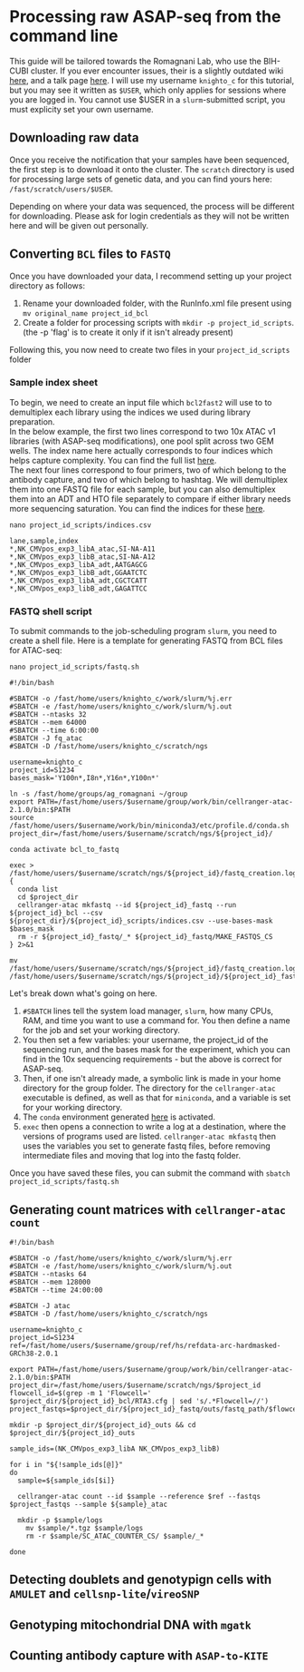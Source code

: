 # Processing raw ASAP-seq from the command line
This guide will be tailored towards the Romagnani Lab, who use the BIH-CUBI cluster. If you ever encounter issues, their is a slightly outdated wiki [here](https://bihealth.github.io/bih-cluster/), and a talk page [here](https://hpc-talk.cubi.bihealth.org/). I will use my username `knighto_c` for this tutorial, but you may see it written as `$USER`, which only applies for sessions where you are logged in. You cannot use $USER in a `slurm`-submitted script, you must explicity set your own username.

## Downloading raw data
Once you receive the notification that your samples have been sequenced, the first step is to download it onto the cluster. The `scratch` directory is used for processing large sets of genetic data, and you can find yours here: `/fast/scratch/users/$USER`.

Depending on where your data was sequenced, the process will be different for downloading. Please ask for login credentials as they will not be written here and will be given out personally.

## Converting `BCL` files to `FASTQ`
Once you have downloaded your data, I recommend setting up your project directory as follows:  
1. Rename your downloaded folder, with the RunInfo.xml file present using `mv original_name project_id_bcl`  
2. Create a folder for processing scripts with `mkdir -p project_id_scripts`. (the -p 'flag' is to create it only if it isn't already present)  

Following this, you now need to create two files in your `project_id_scripts` folder

### Sample index sheet
To begin, we need to create an input file which `bcl2fast2` will use to to demultiplex each library using the indices we used during library preparation.  
In the below example, the first two lines correspond to two 10x ATAC v1 libraries (with ASAP-seq modifications), one pool split across two GEM wells. The index name here actually corresponds to four indices which helps capture complexity. You can find the full list [here](https://www.10xgenomics.com/support/single-cell-atac/documentation/steps/sequencing/sample-index-sets-for-single-cell-atac).  
The next four lines correspond to four primers, two of which belong to the antibody capture, and two of which belong to hashtag. We will demultiplex them into one FASTQ file for each sample, but you can also demultiplex them into an ADT and HTO file separately to compare if either library needs more sequencing saturation. You can find the indices for these [here](https://www.biolegend.com/en-us/protocols/totalseq-a-antibodies-and-cell-hashing-with-10x-single-cell-3-reagent-kit-v3-3-1-protocol).

```
nano project_id_scripts/indices.csv
```
```shell
lane,sample,index
*,NK_CMVpos_exp3_libA_atac,SI-NA-A11
*,NK_CMVpos_exp3_libB_atac,SI-NA-A12
*,NK_CMVpos_exp3_libA_adt,AATGAGCG
*,NK_CMVpos_exp3_libB_adt,GGAATCTC
*,NK_CMVpos_exp3_libA_adt,CGCTCATT
*,NK_CMVpos_exp3_libB_adt,GAGATTCC
```

### FASTQ shell script

To submit commands to the job-scheduling program `slurm`, you need to create a shell file. Here is a template for generating FASTQ from BCL files for ATAC-seq:
```
nano project_id_scripts/fastq.sh
```
```shell
#!/bin/bash

#SBATCH -o /fast/home/users/knighto_c/work/slurm/%j.err
#SBATCH -e /fast/home/users/knighto_c/work/slurm/%j.out
#SBATCH --ntasks 32
#SBATCH --mem 64000
#SBATCH --time 6:00:00
#SBATCH -J fq_atac
#SBATCH -D /fast/home/users/knighto_c/scratch/ngs

username=knighto_c
project_id=S1234
bases_mask='Y100n*,I8n*,Y16n*,Y100n*'

ln -s /fast/home/groups/ag_romagnani ~/group
export PATH=/fast/home/users/$username/group/work/bin/cellranger-atac-2.1.0/bin:$PATH
source /fast/home/users/$username/work/bin/miniconda3/etc/profile.d/conda.sh
project_dir=/fast/home/users/$username/scratch/ngs/${project_id}/

conda activate bcl_to_fastq

exec > /fast/home/users/$username/scratch/ngs/${project_id}/fastq_creation.log
{
  conda list
  cd $project_dir
  cellranger-atac mkfastq --id ${project_id}_fastq --run ${project_id}_bcl --csv ${project_dir}/${project_id}_scripts/indices.csv --use-bases-mask $bases_mask
  rm -r ${project_id}_fastq/_* ${project_id}_fastq/MAKE_FASTQS_CS
} 2>&1

mv /fast/home/users/$username/scratch/ngs/${project_id}/fastq_creation.log /fast/home/users/$username/scratch/ngs/${project_id}/${project_id}_fastq
```

Let's break down what's going on here.
1. `#SBATCH` lines tell the system load manager, `slurm`, how many CPUs, RAM, and time you want to use a command for. You then define a name for the job and set your working directory.
2. You then set a few variables: your username, the project_id of the sequencing run, and the bases mask for the experiment, which you can find in the 10x sequencing requirements - but the above is correct for ASAP-seq.
3. Then, if one isn't already made, a symbolic link is made in your home directory for the group folder. The directory for the `cellranger-atac` executable is defined, as well as that for `miniconda`, and a variable is set for your working directory.
4. The `conda` environment generated [here](https://github.com/ollieeknight/single_cell_analysis/blob/main/work-environment/conda_environments.md#processing-raw-bcl-files) is activated.
5. `exec` then opens a connection to write a log at a destination, where the versions of programs used are listed. `cellranger-atac mkfastq` then uses the variables you set to generate fastq files, before removing intermediate files and moving that log into the fastq folder.

Once you have saved these files, you can submit the command with `sbatch project_id_scripts/fastq.sh`

## Generating count matrices with `cellranger-atac count`

```shell
#!/bin/bash

#SBATCH -o /fast/home/users/knighto_c/work/slurm/%j.err
#SBATCH -e /fast/home/users/knighto_c/work/slurm/%j.out
#SBATCH --ntasks 64
#SBATCH --mem 128000
#SBATCH --time 24:00:00

#SBATCH -J atac
#SBATCH -D /fast/home/users/knighto_c/scratch/ngs

username=knighto_c
project_id=S1234
ref=/fast/home/users/$username/group/ref/hs/refdata-arc-hardmasked-GRCh38-2.0.1

export PATH=/fast/home/users/$username/group/work/bin/cellranger-atac-2.1.0/bin:$PATH
project_dir=/fast/home/users/$username/scratch/ngs/$project_id
flowcell_id=$(grep -m 1 'Flowcell=' $project_dir/${project_id}_bcl/RTA3.cfg | sed 's/.*Flowcell=//')
project_fastqs=$project_dir/${project_id}_fastq/outs/fastq_path/$flowcell_id

mkdir -p $project_dir/${project_id}_outs && cd $project_dir/${project_id}_outs

sample_ids=(NK_CMVpos_exp3_libA NK_CMVpos_exp3_libB)

for i in "${!sample_ids[@]}"
do
  sample=${sample_ids[$i]}
	
  cellranger-atac count --id $sample --reference $ref --fastqs $project_fastqs --sample ${sample}_atac
	
  mkdir -p $sample/logs
	mv $sample/*.tgz $sample/logs
	rm -r $sample/SC_ATAC_COUNTER_CS/ $sample/_*

done
```

## Detecting doublets and genotypign cells with `AMULET` and `cellsnp-lite`/`vireoSNP`

## Genotyping mitochondrial DNA with `mgatk`

## Counting antibody capture with `ASAP-to-KITE`



